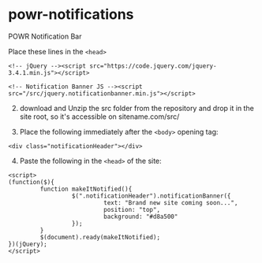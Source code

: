 # powr-notifications
POWR Notification Bar


Place these lines in the ```<head> ```



```<!-- jQuery --><script src="https://code.jquery.com/jquery-3.4.1.min.js"></script>```


```<!-- Notification Banner JS --><script src="/src/jquery.notificationbanner.min.js"></script>```

2. download and Unzip the src folder from the repository and drop it in the site root, so it's accessible on sitename.com/src/ 

3. Place the following immediately after the ```<body>``` opening tag:

```<div class="notificationHeader"></div>```

4. Paste the following in the ```<head>``` of the site: 
```
<script>
(function($){
         function makeItNotified(){
                  $(".notificationHeader").notificationBanner({
                           text: "Brand new site coming soon...",
                           position: "top",
                           background: "#d8a500"
                  });
         }
         $(document).ready(makeItNotified);
})(jQuery);
</script>
